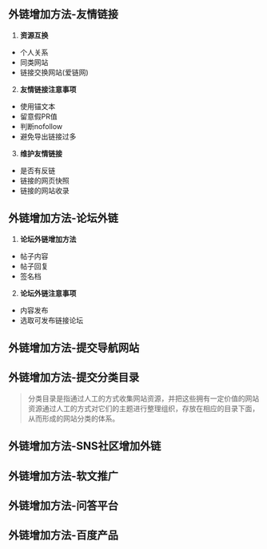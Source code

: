 ## 外链增加方法-友情链接
1. __资源互换__
+ 个人关系
+ 同类网站
+ 链接交换网站(爱链网)
2. __友情链接注意事项__
+ 使用锚文本
+ 留意假PR值
+ 判断nofollow
+ 避免导出链接过多
3. __维护友情链接__
+ 是否有反链
+ 链接的网页快照
+ 链接的网站收录
## 外链增加方法-论坛外链
1. __论坛外链增加方法__
+ 帖子内容
+ 帖子回复
+ 签名档
2. __论坛外链注意事项__
+ 内容发布
+ 选取可发布链接论坛
## 外链增加方法-提交导航网站
## 外链增加方法-提交分类目录
> 分类目录是指通过人工的方式收集网站资源，并把这些拥有一定价值的网站资源通过人工的方式对它们的主题进行整理组织，存放在相应的目录下面，从而形成的网站分类的体系。
## 外链增加方法-SNS社区增加外链
## 外链增加方法-软文推广
## 外链增加方法-问答平台
## 外链增加方法-百度产品
